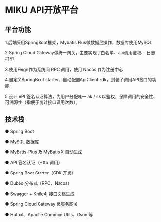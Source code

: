# MIKU API开放平台

## 平台功能

1.后端采用SpringBoot框架，Mybatis Plus做数据层操作，数据库使用MySQL

2.Spring Cloud Gateway做统一网关，主要实现了白名单、api调用鉴权、 日志打印

3.使用Feign作为系统间 RPC 调用，使用 Nacos 作为注册中心

4.自定义SpringBoot starter，自动配置ApiClient sdk，封装了调用API接口的功能

5.设计 API 签名认证算法，为用户分配唯一 ak / sk 以鉴权，保障调用的安全性、可溯源性（指便于统计接口调用次数）。



## 技术栈
● Spring Boot

● MySQL 数据库

● MyBatis-Plus 及 MyBatis X 自动生成

● API 签名认证（Http 调用）

● Spring Boot Starter（SDK 开发）

● Dubbo 分布式（RPC、Nacos）

● Swagger + Knife4j 接口文档生成

● Spring Cloud Gateway 微服务网关

● Hutool、Apache Common Utils、Gson 等
